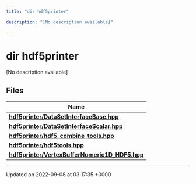 ```yaml
---
title: "dir hdf5printer"

description: "[No description available]"

---
```


# dir hdf5printer

[No description available]

## Files

| Name           |
| -------------- |
| **[hdf5printer/DataSetInterfaceBase.hpp](/documentation/code/files/datasetinterfacebase_8hpp/#file-hdf5printer-datasetinterfacebase-hpp)**  |
| **[hdf5printer/DataSetInterfaceScalar.hpp](/documentation/code/files/datasetinterfacescalar_8hpp/#file-hdf5printer-datasetinterfacescalar-hpp)**  |
| **[hdf5printer/hdf5_combine_tools.hpp](/documentation/code/files/hdf5__combine__tools_8hpp/#file-hdf5printer-hdf5-combine-tools-hpp)**  |
| **[hdf5printer/hdf5tools.hpp](/documentation/code/files/hdf5tools_8hpp/#file-hdf5printer-hdf5tools-hpp)**  |
| **[hdf5printer/VertexBufferNumeric1D_HDF5.hpp](/documentation/code/files/vertexbuffernumeric1d__hdf5_8hpp/#file-hdf5printer-vertexbuffernumeric1d-hdf5-hpp)**  |






-------------------------------

Updated on 2022-09-08 at 03:17:35 +0000
